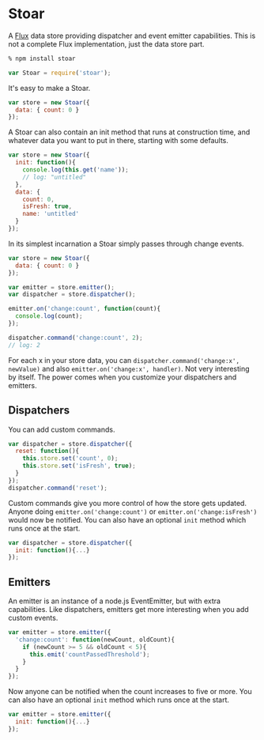 # Stoar

A [Flux](http://facebook.github.io/react/docs/flux-overview.html) data store providing dispatcher and event emitter capabilities.
This is not a complete Flux implementation, just the data store part.

```sh
% npm install stoar
```

```js
var Stoar = require('stoar');
```

It's easy to make a Stoar.

```js
var store = new Stoar({
  data: { count: 0 }
});
```

A Stoar can also contain an init method that runs at construction time, and whatever data you want to put in there, starting with some defaults.

```js
var store = new Stoar({
  init: function(){
    console.log(this.get('name'));
    // log: "untitled"
  },
  data: {
    count: 0,
    isFresh: true,
    name: 'untitled'
  }
});
```

In its simplest incarnation a Stoar simply passes through change events.

```js
var store = new Stoar({
  data: { count: 0 }
});

var emitter = store.emitter();
var dispatcher = store.dispatcher();

emitter.on('change:count', function(count){
  console.log(count);
});

dispatcher.command('change:count', 2);
// log: 2
```

For each x in your store data, you can `dispatcher.command('change:x', newValue)` and also `emitter.on('change:x', handler)`.
Not very interesting by itself.
The power comes when you customize your dispatchers and emitters.

## Dispatchers

You can add custom commands.

```js
var dispatcher = store.dispatcher({
  reset: function(){
    this.store.set('count', 0);
    this.store.set('isFresh', true);
  }
});
dispatcher.command('reset');
```

Custom commands give you more control of how the store gets updated.
Anyone doing `emitter.on('change:count')` or `emitter.on('change:isFresh')` would now be notified.
You can also have an optional `init` method which runs once at the start.

```js
var dispatcher = store.dispatcher({
  init: function(){...}
});
```

## Emitters

An emitter is an instance of a node.js EventEmitter, but with extra capabilities.
Like dispatchers, emitters get more interesting when you add custom events.

```js
var emitter = store.emitter({
  'change:count': function(newCount, oldCount){
    if (newCount >= 5 && oldCount < 5){
      this.emit('countPassedThreshold');
    }
  }
});
```

Now anyone can be notified when the count increases to five or more.
You can also have an optional `init` method which runs once at the start.

```js
var emitter = store.emitter({
  init: function(){...}
});
```
